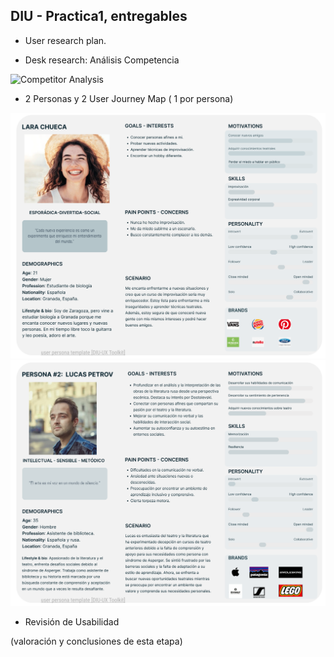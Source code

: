 ## DIU - Practica1, entregables



- User research  plan.

- Desk research: Análisis Competencia 

![Competitor Analysis](Competitor_Analysis.png)

- 2 Personas y  2 User Journey Map  ( 1 por persona)

![Persona 1 - Lara](Persona1-Lara.png)
![Competitor Analysis](Persona2-Lucas.png)

- Revisión de Usabilidad 


(valoración y conclusiones de esta etapa)
